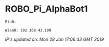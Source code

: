 
# ROBO_Pi_AlphaBot1
```
Eth0: 
```
```
Wlan0: 192.168.43.190
```
*IP's updated on: Mon 28 Jan 17:06:33 GMT 2019*


